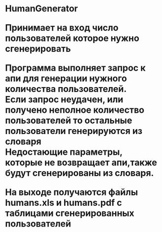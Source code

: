 <h1>HumanGenerator

Принимает на вход число пользователей которое нужно сгенерировать


Программа выполняет запрос к апи для генерации нужного количества пользователей. <br>
Если запрос неудачен, или получено неполное количество пользователей то остальные пользователи генерируются из словаря<br>
Недостающие параметры, которые не возвращает апи,также будут сгенерированы из словаря.

На выходе получаются файлы humans.xls и humans.pdf с таблицами сгенерированных пользователей
